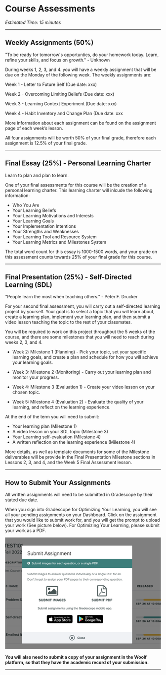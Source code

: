 # Course Assessments

*Estimated Time: 15 minutes*

---

## **Weekly Assignments (50%)**

<aside>
"To be ready for tomorrow's opportunties, do your homework today. Learn, refine your skills, and focus on growth." - Unknown
</aside>
 
During weeks 1, 2, 3, and 4. you will have a weekly assignment that will be due on the Monday of the following week. The weekly assignments are:

Week 1 - Letter to Future Self (Due date: xxx)

Week 2 - Overcoming Limiting Beliefs (Due date: xxx)

Week 3 - Learning Context Experiment (Due date: xxx)

Week 4 - Habit Inventory and Change Plan (Due date: xxx

More information about each assignment can be found on the assignment page of each week’s lesson.

All four assignments will be worth 50% of your final grade, therefore each assignment is 12.5% of your final grade. 

---

## **Final Essay (25%) - Personal Learning Charter**

<aside>
Learn to plan and plan to learn.
</aside>

One of your final assessments for this course will be the creation of a personal learning charter. This learning charter will inlcude the following information: 

- Who You Are
- Your Learning Beliefs
- Your Learning Motivations and Interests
- Your Learning Goals
- Your Implementation Intentions
- Your Strengths and Weaknesses
- Your Learning Tool and Resource System 
- Your Learning Metrics and Milestones System

The total word count for this essay is 1000-1500 words, and your grade on this assessment counts towards 25% of your final grade for this course.

---

## **Final Presentation (25%) - Self-Directed Learning (SDL)**

<aside>
"People learn the most when teaching others." - Peter F. Drucker
</aside>

For your second final assessment, you will carry out a self-directed learning project by yourself. Your goal is to select a topic that you will learn about, create a learning plan, implement your learning plan, and then submit a video lesson teaching the topic to the rest of your classmates. 

You will be required to work on this project throughout the 5 weeks of the course, and there are some milestones that you will need to reach during weeks 2, 3, and 4.

- Week 2: Milestone 1 (Planning) -  Pick your topic, set your specific learning goals, and create a plan and schedule for how you will achieve your learning goals.

- Week 3: Milestone 2 (Monitoring) - Carry out your learning plan and monitor your progress.

- Week 4: Milestone 3 (Evaluation 1) - Create your video lesson on your chosen topic.

- Week 5: Milestone 4 (Evaluation 2) - Evaluate the quality of your learning, and reflect on the learning experience.

At the end of the term you will need to submit:

- Your learning plan (Milestone 1)
- A video lesson on your SDL topic (Milestone 3)
- Your Learning self-evaluation (Milestone 4)
- A written reflection on the learning experience (Milestone 4)

More details, as well as template documents for some of the Milestone deliverables will be provide in the Final Presentation Milestone sections in Lessons 2, 3, and 4, and the Week 5 Final Assessment lesson.

---

## How to Submit Your Assignments

All written assignments will need to be submitted in Gradescope by their stated due date. 

When you sign into Gradescope for Optimizing Your Learning, you will see all your pending assignments on your Dashboard. Click on the assignment that you would like to submit work for, and you will get the prompt to upload your work (See picture below). For Optimizing Your Learning, please submit your work as a PDF. 

![gradescope](./Gradescope.png)

**You will also need to submit a copy of your assignment in the Woolf platform, so that they have the academic record of your submission.**

---
